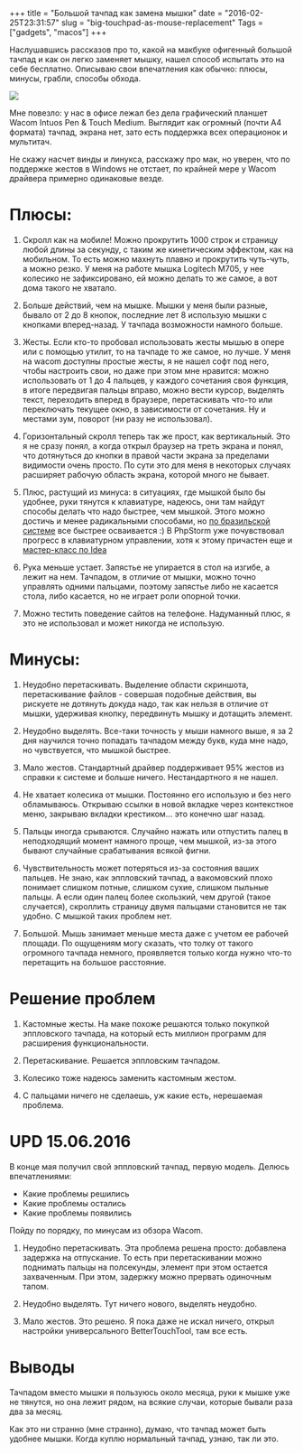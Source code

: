 +++
title = "Большой тачпад как замена мышки"
date = "2016-02-25T23:31:57"
slug = "big-touchpad-as-mouse-replacement"
Tags = ["gadgets", "macos"]
+++

Наслушавшись рассказов про то, какой на макбуке офигенный большой тачпад и как он легко заменяет мышку,
нашел способ испытать это на себе бесплатно. Описываю свои впечатления как обычно: плюсы, минусы, грабли, способы обхода.

<img src="/images/2016-02/touchpad_wacom.jpg" />

<!--more-->

Мне повезло: у нас в офисе лежал без дела графический планшет Wacom Intuos Pen & Touch Medium.
Выглядит как огромный (почти А4 формата) тачпад, экрана нет, зато есть поддержка всех операционок и мультитач.

Не скажу насчет винды и линукса, расскажу про мак, но уверен, что по поддержке жестов в Windows не отстает, по крайней мере у Wacom драйвера примерно одинаковые везде.



# Плюсы:

1. Скролл как на мобиле! Можно прокрутить 1000 строк и страницу любой длины за секунду, с таким же кинетическим эффектом, как на мобильном. То есть можно махнуть плавно и прокрутить чуть-чуть, а можно резко. У меня на работе мышка Logitech M705, у нее колесико не зафиксировано, ей можно делать то же самое, а вот дома такого не хватало.

2. Больше действий, чем на мышке. Мышки у меня были разные, бывало от 2 до 8 кнопок, последние лет 8 использую мышки с кнопками вперед-назад. У тачпада возможности намного больше.

3. Жесты. Если кто-то пробовал использовать жесты мышью в опере или с помощью утилит, то на тачпаде то же самое, но лучше. У меня на wacom доступны простые жесты, я не нашел софт под него, чтобы настроить свои, но даже при этом мне нравится: можно использовать от 1 до 4 пальцев, у каждого сочетания своя функция, в итоге передвигая пальцы вправо, можно вести курсор, выделять текст, переходить вперед в браузере, перетаскивать что-то или переключать текущее окно, в зависимости от сочетания. Ну и местами зум, поворот (ни разу не использовал).

4. Горизонтальный скролл теперь так же прост, как вертикальный. Это я не сразу понял, а когда открыл браузер на треть экрана и понял, что дотянуться до кнопки в правой части экрана за пределами видимости очень просто. По сути это для меня в некоторых случаях расширяет рабочую область экрана, которой много не бывает.

5. Плюс, растущий из минуса: в ситуациях, где мышкой было бы удобнее, руки тянутся к клавиатуре, надеюсь, они там найдут способы делать что надо быстрее, чем мышкой. Этого можно достичь и менее радикальными способами, но [по бразильской системе](https://www.youtube.com/watch?v=NnTi9B-D6LA) все быстрее осваивается :) В PhpStorm уже почувствовал прогресс в клавиатурном управлении, хотя к этому причастен еще и [мастер-класс по Idea](https://www.youtube.com/watch?v=eq3KiAH4IBI)

6. Рука меньше устает. Запястье не упирается в стол на изгибе, а лежит на нем. Тачпадом, в отличие от мышки, можно точно управлять одними пальцами, поэтому запястье либо не касается стола, либо касается, но не играет роли опорной точки.

7. Можно тестить поведение сайтов на телефоне. Надуманный плюс, я это не использовал и может никогда не использую.



# Минусы:

1. Неудобно перетаскивать. Выделение области скриншота, перетаскивание файлов - совершая подобные действия, вы рискуете не дотянуть докуда надо, так как нельзя в отличие от мышки, удерживая кнопку, передвинуть мышку и дотащить элемент.

2. Неудобно выделять. Все-таки точность у мыши намного выше, я за 2 дня научился точно попадать тачпадом между букв, куда мне надо, но чувствуется, что мышкой быстрее.

3. Мало жестов. Стандартный драйвер поддерживает 95% жестов из справки к системе и больше ничего. Нестандартного я не нашел.

4. Не хватает колесика от мышки. Постоянно его использую и без него обламываюсь. Открываю ссылки в новой вкладке через контекстное меню, закрываю вкладки крестиком... это конечно шаг назад.

5. Пальцы иногда срываются. Случайно нажать или отпустить палец в неподходящий момент намного проще, чем мышкой, из-за этого бывают случайные срабатывания всякой фигни.

6. Чувствительность может потеряться из-за состояния ваших пальцев. Не знаю, как эппловский тачпад, а вакомовский плохо понимает слишком потные, слишком сухие, слишком пыльные пальцы. А если один палец более скользкий, чем другой (такое случается), скроллить страницу двумя пальцами становится не так удобно. С мышкой таких проблем нет.

7. Большой. Мышь занимает меньше места даже с учетом ее рабочей площади. По ощущениям могу сказать, что толку от такого огромного тачпада немного, проявляется только когда нужно что-то перетащить на большое расстояние.



# Решение проблем

1. Кастомные жесты. На маке похоже решаются только покупкой эппловского тачпада, на который есть миллион программ для расширения функциональности.

2. Перетаскивание. Решается эппловским тачпадом.

3. Колесико тоже надеюсь заменить кастомным жестом.

4. С пальцами ничего не сделаешь, уж какие есть, нерешаемая проблема.



# UPD 15.06.2016
В конце мая получил свой эппловский тачпад, первую модель. Делюсь впечатлениями:

- Какие проблемы решились
- Какие проблемы остались
- Какие проблемы появились

Пойду по порядку, по минусам из обзора Wacom.

1. Неудобно перетаскивать. Эта проблема решена просто: добавлена задержка на отпускание. То есть при перетаскивании можно поднимать пальцы на полсекунды, элемент при этом остается захваченным. При этом, задержку можно прервать одиночным тапом.

2. Неудобно выделять. Тут ничего нового, выделять неудобно.

3. Мало жестов. Это решено. Я пока даже не искал ничего, открыл настройки универсального BetterTouchTool, там все есть.


# Выводы

Тачпадом вместо мышки я пользуюсь около месяца, руки к мышке уже не тянутся, но она лежит рядом, на всякие случаи, которые бывали раза два за месяц.

Как это ни странно (мне странно), думаю, что тачпад может быть удобнее мышки. Когда куплю нормальный тачпад, узнаю, так ли это.
